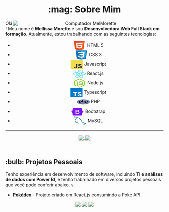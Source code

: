 <header>
<h1>:mag: Sobre Mim</h1>
<img src="https://raw.githubusercontent.com/MicaelliMedeiros/micaellimedeiros/master/image/computer-illustration.png" min-width="500px" max-width="500px" width="480px" align="right" alt="Computador MelMorette">
	
<p align="left"> 
	Olá! Meu nome é <strong>Mellissa Morette</strong> e sou <strong>Desenvolvedora Web Full Stack em formação</strong>.
	Atualmente, estou trabalhando com as seguintes tecnologias:
</p>
	
<p align="left">
	<ul>
			<li><img align="center" alt="Mel-HTML" height="30" width="40" src="https://raw.githubusercontent.com/devicons/devicon/master/icons/html5/html5-original.svg"> HTML 5</li>
			<li><img align="center" alt="Mel-CSS" height="30" width="40" src="https://raw.githubusercontent.com/devicons/devicon/master/icons/css3/css3-original.svg"> CSS 3</li>
			<li><img align="center" alt="Mel-Js" height="30" width="40" src="https://raw.githubusercontent.com/devicons/devicon/master/icons/javascript/javascript-original.svg"> Javascript</li>
			<li><img align="center" alt="Mel-React" height="30" width="40" src="https://raw.githubusercontent.com/devicons/devicon/master/icons/react/react-original.svg"> React.js</li>
			<li><img align="center" alt="Mel-Node" height="30" width="40" src="https://raw.githubusercontent.com/devicons/devicon/master/icons/nodejs/nodejs-original.svg"> Node.js</li>
			<li><img align="center" alt="Mel-Ts" height="30" width="40" src="https://raw.githubusercontent.com/devicons/devicon/master/icons/typescript/typescript-original.svg"> Typescript</li>
			<li><img align="center" alt="Mel-PHP" height="30" width="40" src="https://raw.githubusercontent.com/devicons/devicon/master/icons/php/php-original.svg"> PHP</li>
			<li><img align="center" alt="Mel-Bootstrap" height="30" width="40" src="https://raw.githubusercontent.com/devicons/devicon/master/icons/bootstrap/bootstrap-original.svg"> Bootstrap</li>
			<li><img align="center" alt="Mel-Mysql" height="30" width="40" src="https://raw.githubusercontent.com/devicons/devicon/master/icons/mysql/mysql-original.svg"> MySQL</li>
	</ul>
</p>

<hr>

<div align="center">
	<a href="https://github.com/MelMorette">
		<img min-width="450px" max-width="450px" width="450px" align="center" src="https://github-readme-stats.vercel.app/api?username=MelMorette&show_icons=true&theme=dark&include_all_commits=true&count_private=false"/>
		<img min-width="340px" max-width="340px" width="340px" align="center" src="https://github-readme-stats.vercel.app/api/top-langs/?username=MelMorette&layout=compact&langs_count=7&theme=dark"/>
	</a>
</div>
</header>
<main>
	<h2>:bulb: Projetos Pessoais</h2>
	<p align="left">
  	Tenho experiência em desenvolvimento de software, incluindo <strong>TI e análises de dados com Power BI</strong>, e tenho trabalhado em diversos projetos pessoais que você pode conferir abaixo. ⤵️
	</p>
	<ul>
		<li><a href="http://pokedex-mellissa-morette.surge.sh/"><strong>Pokédex</strong></a> - Projeto criado em React.js consumindo a Poke API.</li>
	</ul>
</main>
<footer>
    <div>
            </div>
        <div align="center">
          <a href="https://instagram.com/mellissa_morette" target="_blank"><img src="https://img.shields.io/badge/-Instagram-%23E4405F?style=for-the-badge&logo=instagram&logoColor=white" target="_blank"></a>
  <a href = "mailto:mellissamorette@outlook.pt"><img src="https://img.shields.io/badge/-Outlook-%23333?style=for-the-badge&logo=microsoft&logoColor=white" target="_blank"></a>
  <a href="https://www.linkedin.com/in/mellissa-morette/" target="_blank"><img src="https://img.shields.io/badge/-LinkedIn-%230077B5?style=for-the-badge&logo=linkedin&logoColor=white" target="_blank"></a> 
        </div>
    
</footer>

